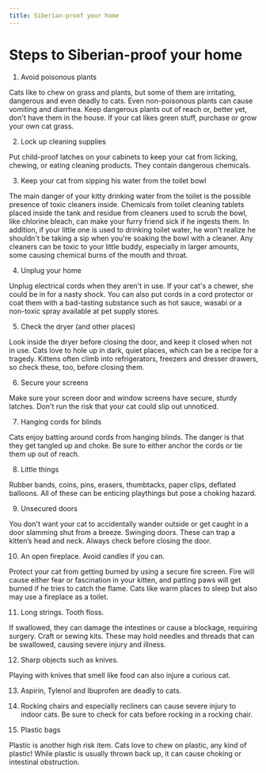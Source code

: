 ```yaml
---
title: Siberian-proof your home
---
```


# Steps to Siberian-proof your home

1. Avoid poisonous plants

Cats like to chew on grass and plants, but some of them are irritating, dangerous and even deadly to cats. Even non-poisonous plants can cause vomiting and diarrhea. Keep dangerous plants out of reach or, better yet, don't have them in the house. If your cat likes green stuff, purchase or grow your own cat grass.

2. Lock up cleaning supplies

Put child-proof latches on your cabinets to keep your cat from licking, chewing, or eating cleaning products. They contain dangerous chemicals.

3. Keep your cat from sipping his water from the toilet bowl

The main danger of your kitty drinking water from the toilet is the possible presence of toxic cleaners inside. Chemicals from toilet cleaning tablets placed inside the tank and residue from cleaners used to scrub the bowl, like chlorine bleach, can make your furry friend sick if he ingests them. In addition, if your little one is used to drinking toilet water, he won't realize he shouldn't be taking a sip when you're soaking the bowl with a cleaner. Any cleaners can be toxic to your little buddy, especially in larger amounts, some causing chemical burns of the mouth and throat.

4. Unplug your home

Unplug electrical cords when they aren't in use. If your cat's a chewer, she could be in for a nasty shock. You can also put cords in a cord protector or coat them with a bad-tasting substance such as hot sauce, wasabi or a non-toxic spray available at pet supply stores.

5. Check the dryer (and other places)

Look inside the dryer before closing the door, and keep it closed when not in use. Cats love to hole up in dark, quiet places, which can be a recipe for a tragedy. Kittens often climb into refrigerators, freezers and dresser drawers, so check these, too, before closing them.

6. Secure your screens

Make sure your screen door and window screens have secure, sturdy latches. Don't run the risk that your cat could slip out unnoticed.

7. Hanging cords for blinds

Cats enjoy batting around cords from hanging blinds. The danger is that they get tangled up and choke. Be sure to either anchor the cords or tie them up out of reach.

8. Little things

Rubber bands, coins, pins, erasers, thumbtacks, paper clips, deflated balloons. All of these can be enticing playthings but pose a choking hazard.

9. Unsecured doors

You don't want your cat to accidentally wander outside or get caught in a door slamming shut from a breeze. Swinging doors. These can trap a kitten’s head and neck. Always check before closing the door.

10. An open fireplace. Avoid candles if you can.

Protect your cat from getting burned by using a secure fire screen. Fire will cause either fear or fascination in your kitten, and patting paws will get burned if he tries to catch the flame. Cats like warm places to sleep but also may use a fireplace as a toilet.

11. Long strings. Tooth floss.

If swallowed, they can damage the intestines or cause a blockage, requiring surgery.
Craft or sewing kits. These may hold needles and threads that can be swallowed, causing severe injury and illness.

12. Sharp objects such as knives.

Playing with knives that smell like food can also injure a curious cat.

13. Aspirin, Tylenol and Ibuprofen are deadly to cats.

14. Rocking chairs and especially recliners can cause severe injury to indoor cats. Be sure to check for cats before rocking in a rocking chair.

15. Plastic bags

Plastic is another high risk item. Cats love to chew on plastic, any kind of plastic! While plastic is usually thrown back up, it can cause choking or intestinal obstruction.
